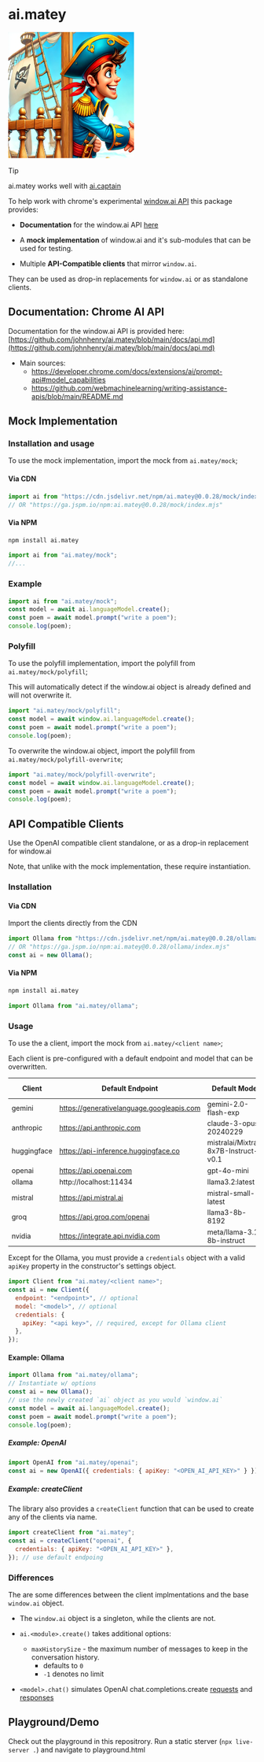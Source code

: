 # ai.matey

<img src="https://raw.githubusercontent.com/johnhenry/ai.matey/main/logo.png" alt="AI.Matey Logo" style="width:256px; height:256px">

> [!TIP]
> ai.matey works well with [ai.captain](https://www.npmjs.com/package/ai.captain)

To help work with chrome's experimental [window.ai API](https://developer.chrome.com/docs/ai/built-in-apis) this package provides:

- **Documentation** for the window.ai API [here](https://github.com/johnhenry/ai.matey/blob/main/docs/api.md)

- A **mock implementation** of window.ai and it's sub-modules that can be used for testing.

- Multiple **API-Compatible clients** that mirror `window.ai`.

They can be used as drop-in replacements for `window.ai` or as standalone clients.

## Documentation: Chrome AI API

Documentation for the window.ai API is provided here: [https://github.com/johnhenry/ai.matey/blob/main/docs/api.md](https://github.com/johnhenry/ai.matey/blob/main/docs/api.md)

- Main sources:
  - https://developer.chrome.com/docs/extensions/ai/prompt-api#model_capabilities
  - https://github.com/webmachinelearning/writing-assistance-apis/blob/main/README.md

## Mock Implementation

### Installation and usage

To use the mock implementation, import the mock from `ai.matey/mock`;

#### Via CDN

```javascript
import ai from "https://cdn.jsdelivr.net/npm/ai.matey@0.0.28/mock/index.mjs";
// OR "https://ga.jspm.io/npm:ai.matey@0.0.28/mock/index.mjs"
```

#### Via NPM

```bash
npm install ai.matey
```

```javascript
import ai from "ai.matey/mock";
//...
```

### Example

```javascript
import ai from "ai.matey/mock";
const model = await ai.languageModel.create();
const poem = await model.prompt("write a poem");
console.log(poem);
```

### Polyfill

To use the polyfill implementation, import the polyfill from `ai.matey/mock/polyfill`;

This will automatically detect if the window.ai object is already defined and will not overwrite it.

```javascript
import "ai.matey/mock/polyfill";
const model = await window.ai.languageModel.create();
const poem = await model.prompt("write a poem");
console.log(poem);
```

To overwrite the window.ai object, import the polyfill from `ai.matey/mock/polyfill-overwrite`;

```javascript
import "ai.matey/mock/polyfill-overwrite";
const model = await window.ai.languageModel.create();
const poem = await model.prompt("write a poem");
console.log(poem);
```

## API Compatible Clients

Use the OpenAI compatible client standalone, or as a drop-in replacement for window.ai

Note, that unlike with the mock implementation, these require instantiation.

### Installation

#### Via CDN

Import the clients directly from the CDN

```javascript
import Ollama from "https://cdn.jsdelivr.net/npm/ai.matey@0.0.28/ollama/index.mjs";
// OR "https://ga.jspm.io/npm:ai.matey@0.0.28/ollama/index.mjs"
const ai = new Ollama();
```

#### Via NPM

```bash
npm install ai.matey
```

```javascript
import Ollama from "ai.matey/ollama";
```

### Usage

To use the a client, import the mock from `ai.matey/<client name>`;

Each client is pre-configured with a default endpoint and model that can be overwritten.

| Client      | Default Endpoint                          | Default Model                        | OpenAI API | CORS Compatible |
| ----------- | ----------------------------------------- | ------------------------------------ | ---------- | --------------- |
| gemini      | https://generativelanguage.googleapis.com | gemini-2.0-flash-exp                 | x          | ✅              |
| anthropic   | https://api.anthropic.com                 | claude-3-opus-20240229               | x          | ✅              |
| huggingface | https://api-inference.huggingface.co      | mistralai/Mixtral-8x7B-Instruct-v0.1 | x          | ✅              |
| openai      | https://api.openai.com                    | gpt-4o-mini                          | ✅         | ✅              |
| ollama      | http://localhost:11434                    | llama3.2:latest                      | ✅         | ✅              |
| mistral     | https://api.mistral.ai                    | mistral-small-latest                 | ✅         | ✅              |
| groq        | https://api.groq.com/openai               | llama3-8b-8192                       | ✅         | ✅              |
| nvidia      | https://integrate.api.nvidia.com          | meta/llama-3.1-8b-instruct           | ✅         | x               |

Except for the Ollama, you must provide a `credentials` object with a valid `apiKey` property in the constructor's settings object.

```javascript
import Client from "ai.matey/<client name>";
const ai = new Client({
  endpoint: "<endpoint>", // optional
  model: "<model>", // optional
  credentials: {
    apiKey: "<api key>", // required, except for Ollama client
  },
});
```

#### Example: Ollama

```javascript
import Ollama from "ai.matey/ollama";
// Instantiate w/ options
const ai = new Ollama();
// use the newly created `ai` object as you would `window.ai`
const model = await ai.languageModel.create();
const poem = await model.prompt("write a poem");
console.log(poem);
```

##### Example: OpenAI

```javascript
import OpenAI from "ai.matey/openai";
const ai = new OpenAI({ credentials: { apiKey: "<OPEN_AI_API_KEY>" } }); // use default endpoing
```

##### Example: createClient

The library also provides a `createClient` function that can be used to create
any of the clients via name.

```javascript
import createClient from "ai.matey";
const ai = createClient("openai", {
  credentials: { apiKey: "<OPEN_AI_API_KEY>" },
}); // use default endpoing
```

### Differences

The are some differences between the client implmentations and the base `window.ai` object.

- The `window.ai` object is a singleton, while the clients are not.

- `ai.<module>.create()` takes additional options:
  - `maxHistorySize` - the maximum number of messages to keep in the conversation history.
    - defaults to `0`
    - `-1` denotes no limit

- `<model>.chat()` simulates OpenAI chat.completions.create [requests]() and [responses]()

## Playground/Demo

Check out the playground in this repositrory. Run a static sterver (`npx live-server .`) and navigate to playground.html
